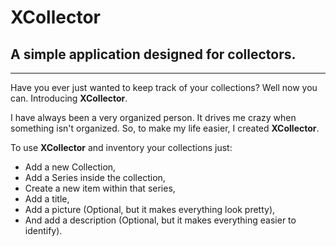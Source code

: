 # XCollector
## A simple application designed for collectors.

***

Have you ever just wanted to keep track of your collections? Well now you can. Introducing <b>XCollector</b>.

I have always been a very organized person. It drives me crazy when something isn't organized. So, to make my life easier, I created <b>XCollector</b>.

To use <b>XCollector</b> and inventory your collections just:

* Add a new Collection,
* Add a Series inside the collection,
* Create a new item within that series,
* Add a title,
* Add a picture (Optional, but it makes everything look pretty),
* And add a description (Optional, but it makes everything easier to identify).

